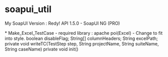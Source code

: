 # soapui_util

My SoapUI Version : Redy! API 1.5.0 - SoapUI NG (PRO)

<Groovy Script>
* Make_Excel_TestCase
 - required library : apache poi(Excel)
 - Change to fit into style.
boolean disableFlag; 
String[] columnHeaders;
String excelPath;
private void writeTC(TestStep step, String projectName, String suiteName, String  caseName)
private void init()
